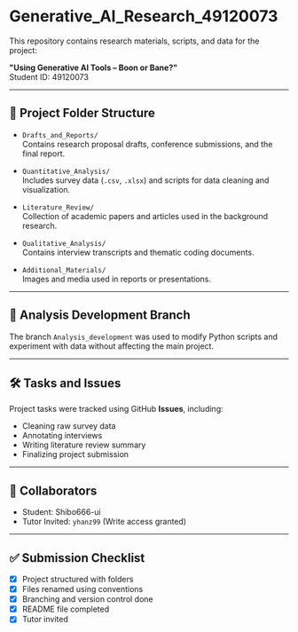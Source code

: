 # Generative_AI_Research_49120073

This repository contains research materials, scripts, and data for the project:

**"Using Generative AI Tools – Boon or Bane?"**  
Student ID: 49120073

---

## 📁 Project Folder Structure

- `Drafts_and_Reports/`  
  Contains research proposal drafts, conference submissions, and the final report.

- `Quantitative_Analysis/`  
  Includes survey data (`.csv`, `.xlsx`) and scripts for data cleaning and visualization.

- `Literature_Review/`  
  Collection of academic papers and articles used in the background research.

- `Qualitative_Analysis/`  
  Contains interview transcripts and thematic coding documents.

- `Additional_Materials/`  
  Images and media used in reports or presentations.

---

## 🧪 Analysis Development Branch

The branch `Analysis_development` was used to modify Python scripts and experiment with data without affecting the main project.

---

## 🛠 Tasks and Issues

Project tasks were tracked using GitHub **Issues**, including:
- Cleaning raw survey data
- Annotating interviews
- Writing literature review summary
- Finalizing project submission

---

## 👥 Collaborators

- Student: Shibo666-ui  
- Tutor Invited: `yhanz99` (Write access granted)

---

## ✅ Submission Checklist

- [x] Project structured with folders
- [x] Files renamed using conventions
- [x] Branching and version control done
- [x] README file completed
- [x] Tutor invited
